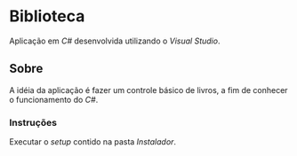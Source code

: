 # Biblioteca

Aplicação em *C#* desenvolvida utilizando o *Visual Studio*.

## Sobre

A idéia da aplicação é fazer um controle básico de livros, a fim de conhecer o funcionamento do *C#*.

### Instruções

Executar o *setup* contido na pasta *Instalador*.